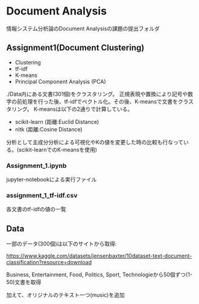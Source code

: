 # Document Analysis
情報システム分析論のDocument Analysisの課題の提出フォルダ

## Assignment1(Document Clustering)
- Clustering
- tf-idf
- K-means
- Principal Component Analysis (PCA)

./Data内にある文書(301個)をクラスタリング。
正規表現や置換により記号や数字の前処理を行った後、tf-idfでベクトル化。その後、K-meansで文書をクラスタリング。
K-meansは以下の2通りで計算している。

- scikit-learn (距離:Euclid Distance)
- nltk (距離:Cosine Distance)

分析として主成分分析による可視化やKの値を変更した時の比較も行なっている。(scikit-learnでのK-meansを使用)

### Assignment_1.ipynb
jupyter-notebookによる実行ファイル
### assignment_1_tf-idf.csv
各文書のtf-idfの値の一覧

## Data
一部のデータ(300個)は以下のサイトから取得:

https://www.kaggle.com/datasets/jensenbaxter/10dataset-text-document-classification?resource=download

Business, Entertainment, Food, Politics, Sport, Technologieから50個ずつ(1-50)文書を取得

加えて、オリジナルのテキスト一つ(music)を追加